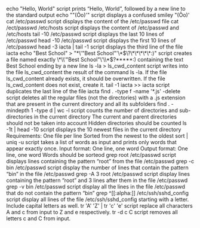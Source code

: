 echo "Hello, World" script prints “Hello, World”, followed by a new line to the standard output
echo "\"(Ôo)'" script displays a confused smiley "(Ôo)'
cat /etc/passwd script displays the content of the /etc/passwd file
cat /ect/passwd /etc/hosts script displays the content of /etc/passwd and /etc/hosts
tail -10 /etc/passwd script displays the last 10 lines of /etc/passwd
head -10 /etc/passwd script displays the first 10 lines of /etc/passwd
head -3 iacta | tail -1 script displays the third line of the file iacta
echo "Best School" > "\*\\\'\"Best School\"\'\\\*$\?\*\*\*\*\*:)" script creates a file named exactly \*\\'"Best School"\'\\*$\?\*\*\*\*\*:) containing the text Best School ending by a new line
ls -la > ls_cwd_content script writes into the file ls_cwd_content the result of the command ls -la. If the file ls_cwd_content already exists, it should be overwritten. If the file ls_cwd_content does not exist, create it.
tail -1 iacta >> iacta script duplicates the last line of the file iacta
find . -type f -name '*.js' -delete script deletes all the regular files (not the directories) with a .js extension that are present in the current directory and all its subfolders
find . -mindepth 1 -type d | wc -l script counts the number of directories and sub-directories in the current directory
The current and parent directories should not be taken into account
Hidden directories should be counted
ls -1t | head -10 script displays the 10 newest files in the current directory
Requirements:
One file per line
Sorted from the newest to the oldest
sort | uniq -u script takes a list of words as input and prints only words that appear exactly once.
Input format: One line, one word
Output format: One line, one word
Words should be sorteod
grep root /etc/passwd script displays lines containing the pattern “root” from the file /etc/passwd
grep -c bin /etc/passwd script display the number of lines that contain the pattern “bin” in the file /etc/passwd
grep -A 3 root /etc/passwd script display lines containing the pattern “root” and 3 lines after them in the file /etc/passwd
grep -v bin /etc/passwd script display all the lines in the file /etc/passwd that do not contain the pattern “bin”
grep ^[[:alpha:]] /etc/ssh/sshd_config script display all lines of the file /etc/ssh/sshd_config starting with a letter.
Include capital letters as well.
tr 'A' 'Z' | tr 'c' 'e' script replace all characters A and c from input to Z and e respectively.
tr -d c C script removes all letters c and C from input.
